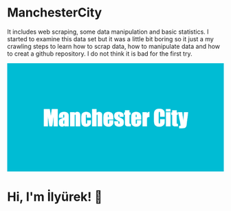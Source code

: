 # ManchesterCity
It includes web scraping, some data manipulation and basic statistics. I started to examine this data set but it was a little bit boring so it just a my crawling steps to learn how to scrap data, how to manipulate data and how to creat a github repository. I do not think it is bad for the first try.


![logo](https://github.com/ilyurek/ManchesterCity/blob/main/Manchester_City.png)

# Hi, I'm İlyürek! 👋

